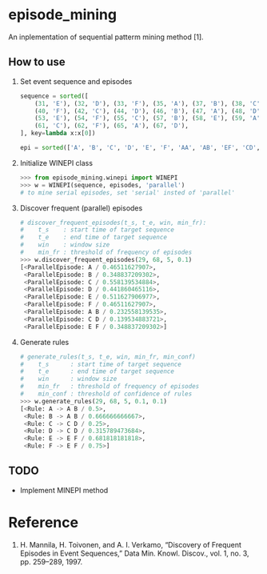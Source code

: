# episode_mining
An inplementation of sequential patterm mining method [1].

## How to use
1. Set event sequence and episodes

    ```python
    sequence = sorted([
        (31, 'E'), (32, 'D'), (33, 'F'), (35, 'A'), (37, 'B'), (38, 'C'), (39, 'E'),
        (40, 'F'), (42, 'C'), (44, 'D'), (46, 'B'), (47, 'A'), (48, 'D'), (50, 'C'),
        (53, 'E'), (54, 'F'), (55, 'C'), (57, 'B'), (58, 'E'), (59, 'A'), (60, 'E'),
        (61, 'C'), (62, 'F'), (65, 'A'), (67, 'D'),
    ], key=lambda x:x[0])

    epi = sorted(['A', 'B', 'C', 'D', 'E', 'F', 'AA', 'AB', 'EF', 'CD',])
    ```

2. Initialize WINEPI class

    ```python
    >>> from episode_mining.winepi import WINEPI
    >>> w = WINEPI(sequence, episodes, 'parallel')
    # to mine serial episodes, set 'serial' insted of 'parallel'
    ```

3. Discover frequent (parallel) episodes

    ```python
    # discover_frequent_episodes(t_s, t_e, win, min_fr):
    #    t_s    : start time of target sequence
    #    t_e    : end time of target sequence
    #    win    : window size
    #    min_fr : threshold of frequency of episodes
    >>> w.discover_frequent_episodes(29, 68, 5, 0.1)
    [<ParallelEpisode: A / 0.46511627907>,
     <ParallelEpisode: B / 0.348837209302>,
     <ParallelEpisode: C / 0.558139534884>,
     <ParallelEpisode: D / 0.441860465116>,
     <ParallelEpisode: E / 0.511627906977>,
     <ParallelEpisode: F / 0.46511627907>,
     <ParallelEpisode: A B / 0.232558139535>,
     <ParallelEpisode: C D / 0.139534883721>,
     <ParallelEpisode: E F / 0.348837209302>]
    ```

4. Generate rules

    ```python
    # generate_rules(t_s, t_e, win, min_fr, min_conf)
    #    t_s      : start time of target sequence
    #    t_e      : end time of target sequence
    #    win      : window size
    #    min_fr   : threshold of frequency of episodes
    #    min_conf : threshold of confidence of rules
    >>> w.generate_rules(29, 68, 5, 0.1, 0.1)
    [<Rule: A -> A B / 0.5>,
     <Rule: B -> A B / 0.666666666667>,
     <Rule: C -> C D / 0.25>,
     <Rule: D -> C D / 0.315789473684>,
     <Rule: E -> E F / 0.681818181818>,
     <Rule: F -> E F / 0.75>]
    ```

## TODO
* Implement MINEPI method

# Reference
1. H. Mannila, H. Toivonen, and A. I. Verkamo, “Discovery of Frequent Episodes in Event Sequences,” Data Min. Knowl. Discov., vol. 1, no. 3, pp. 259–289, 1997.
